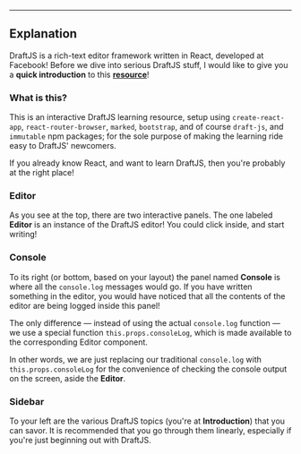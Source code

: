 ---

## Explanation

DraftJS is a rich-text editor framework written in React, developed at Facebook! Before we dive into serious DraftJS stuff, I would like to give you a **quick introduction** to this [**resource**](https://github.com/fatman-/learn-draftjs)!

### What is this?

This is an interactive DraftJS learning resource, setup using `create-react-app`, `react-router-browser`, `marked`, `bootstrap`, and of course `draft-js`, and `immutable` npm packages; for the sole purpose of making the learning ride easy to DraftJS' newcomers.

If you already know React, and want to learn DraftJS, then you're probably at the right place!

### Editor

As you see at the top, there are two interactive panels. The one labeled **Editor** is an instance of the DraftJS editor! You could click inside, and start writing!

### Console

To its right (or bottom, based on your layout) the panel named **Console** is where all the `console.log` messages would go. If you have written something in the editor, you would have noticed that all the contents of the editor are being logged inside this panel!

The only difference — instead of using the actual `console.log` function — we use a special function `this.props.consoleLog`, which is made available to the corresponding Editor component.

In other words, we are just replacing our traditional `console.log` with `this.props.consoleLog` for the convenience of checking the console output on the screen, aside the **Editor**.

### Sidebar

To your left are the various DraftJS topics (you're at **Introduction**) that you can savor. It is recommended that you go through them linearly, especially if you're just beginning out with DraftJS.

<!--
### Code

Finally, below is the **complete code** snippet which makes up the above Editor component. We will revisit all the parts in the following snippet step by step.

```jsx
import React, { Component } from 'react';
import { Editor, EditorState } from 'draft-js';

// Import DraftJS' deafult styles
import 'draft-js/dist/Draft.css';

export default class DraftTutsEditor extends Component {
  constructor(props) {
    super(props);
    this.state = { editorState: EditorState.createEmpty() };
    this.onChange = (editorState) => {
      this.props.consoleLog(
        editorState.getCurrentContent().getPlainText()
      );
      this.setState({ editorState });
    }
  }
  render() {
    return (
      <Editor
        editorState={this.state.editorState}
        onChange={this.onChange}
        placeholder="Write something..."
      />
    );
  }
}
```
-->
